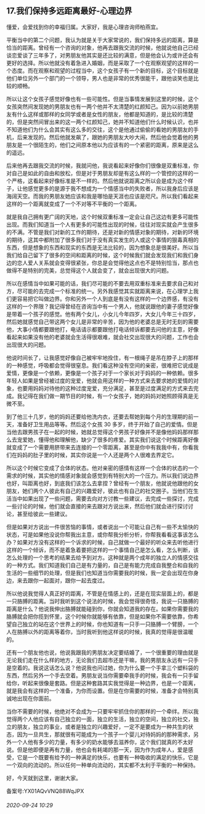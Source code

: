 ## 17.我们保持多远距离最好-心理边界
懂爱，会爱找到你的幸福归属。大家好，我是心理咨询师柏燕宜。


平衡当中的第二个问题，我认为就是关于大家常说的，我们保持多远的距离，算是恰当的距离。曾经有一个咨询的对象，他再去跟我交流的时候，他就说他自己已经谈恋爱谈了三年多了，对男朋友他其实是还比较的满意，但是他会认为或许还会有更好的选择。所以他就没有着急进入婚姻，而是采取了一个在观察观望的这样的一个态度。而在观察和观望的过程当中，这个女孩子有一个新的目标，这个目标就是他们单位另外一个部门的一个领导，男人也是非常的优秀很能干，跟他谈笑也是比较的顺畅。 


所以让这个女孩子感觉好像也有一些可能性。但是当事情发展到这里的时候，这个女孩突然间发现她的男朋友也有一两个他并不太清楚的红颜知己。因为以前她男朋友有什么这样或那样的女同学或者是女性的朋友，他都是知道的，是比较的清楚的，但是突然间冒出来的这一两个红颜知己，她并不知道他们什么时候认识，也并不知道他们为什么会其实有这么多的交往，这个是他通过偷偷的看她的男朋友的手机，后来发现的。然后他就发飙了，跟她的男朋友大吵大闹，然后他会觉着他的男朋友是一个很陌生的，他们之间原本他以为应该有的一个紧密的距离，原来是这么的遥远。 


后来他再去跟我交流的时候，我就问他，我说看起来好像你们很像是双重标准，你对自己是如此的自由和放松，但是对于男朋友却是有这么样的一个管控的这样的一个严格，这看起来好像标准是不一样的。然后他就说距离之所以会是成为这个样子，让他感觉更多的是源于我不想成为一个情感当中的失败者，所以我身后应该是海阔天空。而我的男朋友她应该和我是哪怕是天涯也应该是咫尺。所以我们看起来这样的一个距离就变成了一个不对等不平衡的一个距离。 


就是我自己拥有更广阔的天地，这个时候双重标准一定会让自己这边有更多可能性出现。而我们知道当一个人有更多的可能性出现的时候，往往对现实就会产生很多的不满。不管是我们对新的工作的期待，还是对新的情感对象的期待，对新的环境的期待，这其中都附加了很多我们对于没有真实发生的人或这个事情的狠毒真相的东西，但是想象的东西和现实的东西是无法比较的，因为想象总是很美好。所以当我们给自己留下了很多的空间和距离的时候，这个时候我们就会发现我们和我们身边的恋人爱人关系就会变得很紧张，你总是会觉得他这点也不是特别恰当，那点也做得不是特别的完美，总觉得这个人就会变了，就会出现很大的问题。 


所以在感情当中如果可能的话，我们尽可能的不要去用双重标准来去要求自己和对方，尽可能的去完成一个标准的统一。另外我感觉其实就距离来说，在心理学上我们更容易把它叫做边界。你和另外一个人到底是有没有这样的一个边界感，有没有这样的一个界限？我记得曾经在咨询当中有一个男人，他就说跟他的妻子感觉好像是带着一个孩子的感觉。他有两个女儿，小女儿今年四岁，大女儿今年三十四岁，然后她就感觉自己带这两个女儿是非常的辛苦，因为他的老婆总是无时无刻的需要他，大事小情都要跟他打，电话请示都要跟他打电话倾诉都要去问他的主意，好像看起来如果没有他的老婆就会生活得很艰难，就会社交出现很大的问题，工作也会出现很大的问题。 


他说时间长了，让我感觉好像自己被牢牢地拴住，有一根绳子是吊在脖子上的那样的一种感觉，呼吸都会觉得很窒息。我们看这种没有空间的亲密，很难把它说成是爱情，更像是一个依赖，更像是一个孩子对于一个家长对于妈妈的一种依赖。很多年轻人如果是曾经被过度的宠爱，他就会用这样的一种方式来去要求她的爱情的对象，也要用妈妈对待他的这种过度宠爱，充分满足，甚至是过度满足的方式来去完成。我记得在我们做一期节目的时候，有一个女孩子，她的妈妈对她照顾得真是无微不至。 


到了他三十几岁，他的妈妈还要给他洗内衣，还要去帮她到每个月的生理期的前一天，准备好卫生用品等等。然后这个女孩 30 多岁，终于开始了自己的爱情。但是当他去跟男孩子在一起的时候，她就总觉得这个男孩子好像并不是像他妈妈那样那么去宠爱她，懂得他和理解他，缺少了很多的疼爱。其实我们说这个时候距离好像就变成了一个需要用脐带来去连接的一个零距离，甚至是你中有我我中有，你看我们在妈妈的肚子里的时候，其实你说是一个人还是两个人很难去界定它。 


所以这个时候它变成了合体的状态。他对亲密的感情有这样一个合体的状态的一个需求的时候，其实他的情感对象就会感觉到有特别大的一个压力。所以我们说边界也好，叫距离也好，到底我们该怎么去拿捏？曾经有一个朋友，他就说他跟他的女朋友，她们两个人彼此有自己的兴趣爱好，彼此也有自己的社交圈子。当他们在生活当中如果出现了一些问题，需要去向对方讨教一些建议，去完成一些探讨，完成一些讨论的时候，他们就会直接的来去跟对方说出来，然后他们就会进行探讨讨论，甚至给彼此一些建议。 


但是如果对方说出一件很苦恼的事情，或者说出一个可能让自己有一些不太愉快的状态，可是如果他没说你帮我出主意，或你帮我分析分析，你帮我看看这事该怎么办？如果对方没有这样的一个诉求的时候，自己就做一个最好的听众来去听他进行这样的一个倾诉，而不是着急着要把这样的一个事情自己是怎么看，怎么判断，该怎么处理的一个思考的结果去给予到对方。这种就是两个成年的独立人的情感交往的一种方式。我们知道我们自己是有力量的，自己是有能力完成自我整合和自我的生活的一些细节的处理，但是我们也知道当你需要我的时候，我一定会出现在你身边，来去跟你一起面对，跟你一起去度过。 


所以他说我觉得人真正好的距离，不管是在情感上的，还是在现实层面上的，都是一只胳膊的距离。当时我听到这个说法的时候，我会觉得很奇怪，我说一只胳膊的距离是什么？他说我伸出胳膊就能碰到你，你就会知道我的存在。如果你需要我的胳膊就会把你揽到怀里，这个时候你就能够有依靠，但是如果你不需要依靠，你希望自己独立的站在这个世界上的时候，你也知道有一只手一只胳膊一个臂膀，一个人在胳膊以外的距离等着你，当时我听到他这样说的时候，我真的觉得是很温暖的。 


还有一个朋友他也说，他说我跟我的男朋友决定要结婚了，一个很重要的理由就是无论我们走在什么样的地方，无论我们去超市还是干嘛，我的男朋友永远有一只手是空着的。我说这话怎么说？他说我也问过她，你为什么要一个手拿三个塑料袋的东西，然后另外一个手去空着。男朋友说当你需要牵我手的时候，我会有一只手留给你，听起来很像是套路。但是这种套路其实我觉得是一种边界，也是一个距离，就是我会有这样的一个准备，为你而设置。但是在你需要的时候，准备才会特别真诚地出现在你面前。 


当你不需要的时候，他绝对不会成为一只要牢牢抓住你的那样的一个牵绊。所以我觉得两个人他应该有自己独立的一面，独立的生活，独立的空间，独立的社交，独立的朋友，独立的事业，或者是独立的兴趣爱好，一定不是要成为一种共生的状态，因为一旦共生，那就很有可能成为一个孩子一个婴儿对待妈妈的那种需求，另外一个人他有多少的力量，有多少的奶水能够去滋养你，这个我们就真的不太好说。但是他即便是再有力量，他也会有耗竭的那一天，因为作为成年人，爱是感受，它是一个既要有给予的一种满足的快乐，也要有一种吸收的满足的快乐，它是一个双向的流动的。所以任何一种单向流动的，其实都不太利于平衡的一种保持。


好，今天就到这里，谢谢大家。 


备案号:YX01AQvVNQ88WqJPX


###### 2020-09-24 10:29

